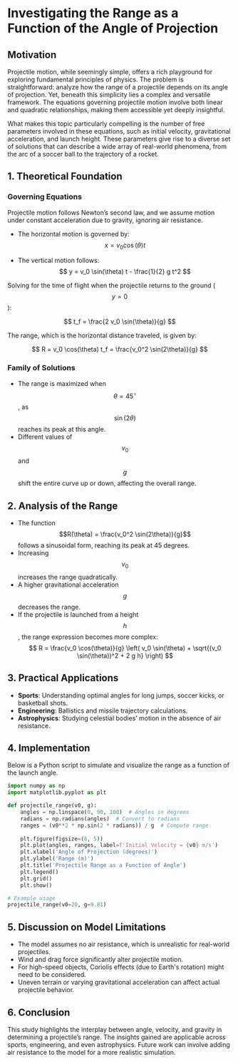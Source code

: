 # Investigating the Range as a Function of the Angle of Projection

## Motivation
Projectile motion, while seemingly simple, offers a rich playground for exploring fundamental principles of physics. The problem is straightforward: analyze how the range of a projectile depends on its angle of projection. Yet, beneath this simplicity lies a complex and versatile framework. The equations governing projectile motion involve both linear and quadratic relationships, making them accessible yet deeply insightful.

What makes this topic particularly compelling is the number of free parameters involved in these equations, such as initial velocity, gravitational acceleration, and launch height. These parameters give rise to a diverse set of solutions that can describe a wide array of real-world phenomena, from the arc of a soccer ball to the trajectory of a rocket.

## 1. Theoretical Foundation
### Governing Equations
Projectile motion follows Newton’s second law, and we assume motion under constant acceleration due to gravity, ignoring air resistance.

- The horizontal motion is governed by:
  $$ x = v_0 \cos(\theta) t $$
  
- The vertical motion follows:
  $$ y = v_0 \sin(\theta) t - \frac{1}{2} g t^2 $$
  
Solving for the time of flight when the projectile returns to the ground ($$y=0$$):

$$ t_f = \frac{2 v_0 \sin(\theta)}{g} $$

The range, which is the horizontal distance traveled, is given by:

$$ R = v_0 \cos(\theta) t_f = \frac{v_0^2 \sin(2\theta)}{g} $$

### Family of Solutions
- The range is maximized when $$\theta = 45^\circ$$, as $$\sin(2\theta)$$ reaches its peak at this angle.
- Different values of $$v_0$$ and $$g$$ shift the entire curve up or down, affecting the overall range.

## 2. Analysis of the Range
- The function $$R(\theta) = \frac{v_0^2 \sin(2\theta)}{g}$$ follows a sinusoidal form, reaching its peak at 45 degrees.
- Increasing $$v_0$$ increases the range quadratically.
- A higher gravitational acceleration $$g$$ decreases the range.
- If the projectile is launched from a height $$h$$, the range expression becomes more complex:
  $$ R = \frac{v_0 \cos(\theta)}{g} \left( v_0 \sin(\theta) + \sqrt{(v_0 \sin(\theta))^2 + 2 g h} \right) $$

## 3. Practical Applications
- **Sports**: Understanding optimal angles for long jumps, soccer kicks, or basketball shots.
- **Engineering**: Ballistics and missile trajectory calculations.
- **Astrophysics**: Studying celestial bodies’ motion in the absence of air resistance.

## 4. Implementation
Below is a Python script to simulate and visualize the range as a function of the launch angle.

```python
import numpy as np
import matplotlib.pyplot as plt

def projectile_range(v0, g):
    angles = np.linspace(0, 90, 100)  # Angles in degrees
    radians = np.radians(angles)  # Convert to radians
    ranges = (v0**2 * np.sin(2 * radians)) / g  # Compute range
    
    plt.figure(figsize=(8, 5))
    plt.plot(angles, ranges, label=f'Initial Velocity = {v0} m/s')
    plt.xlabel('Angle of Projection (degrees)')
    plt.ylabel('Range (m)')
    plt.title('Projectile Range as a Function of Angle')
    plt.legend()
    plt.grid()
    plt.show()

# Example usage
projectile_range(v0=20, g=9.81)
```

## 5. Discussion on Model Limitations
- The model assumes no air resistance, which is unrealistic for real-world projectiles.
- Wind and drag force significantly alter projectile motion.
- For high-speed objects, Coriolis effects (due to Earth's rotation) might need to be considered.
- Uneven terrain or varying gravitational acceleration can affect actual projectile behavior.

## 6. Conclusion
This study highlights the interplay between angle, velocity, and gravity in determining a projectile’s range. The insights gained are applicable across sports, engineering, and even astrophysics. Future work can involve adding air resistance to the model for a more realistic simulation.
